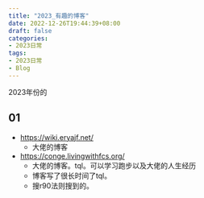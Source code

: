 ```yaml
---
title: "2023_有趣的博客"
date: 2022-12-26T19:44:39+08:00
draft: false
categories:
- 2023日常
tags:
- 2023日常
- Blog
---
```


2023年份的

## 01

- https://wiki.eryajf.net/
	- 大佬的博客
- https://conge.livingwithfcs.org/
	- 大佬的博客。tql。可以学习跑步以及大佬的人生经历
	- 博客写了很长时间了tql。
	- 搜r90法则搜到的。

